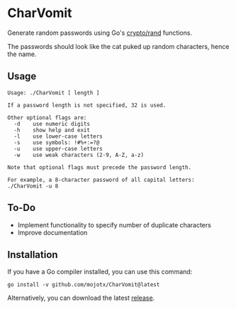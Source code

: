 
# CharVomit

Generate random passwords using Go's
[crypto/rand](https://golang.org/pkg/crypto/rand/) functions.

The passwords should look like the cat puked up random characters,
hence the name.

## Usage

```shell
Usage: ./CharVomit [ length ]

If a password length is not specified, 32 is used.

Other optional flags are:
  -d	use numeric digits
  -h	show help and exit
  -l	use lower-case letters
  -s	use symbols: !#%+:=?@
  -u	use upper-case letters
  -w	use weak characters (2-9, A-Z, a-z)

Note that optional flags must precede the password length.

For example, a 8-character password of all capital letters:
./CharVomit -u 8
```

## To-Do

* Implement functionality to specify number of duplicate characters
* Improve documentation

## Installation

If you have a Go compiler installed, you can use this command:

```shell
go install -v github.com/mojotx/CharVomit@latest
```

Alternatively, you can download the latest [release](https://github.com/mojotx/CharVomit/releases).
